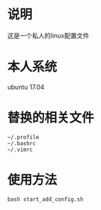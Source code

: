 # 说明
这是一个私人的linux配置文件
# 本人系统
ubuntu 17.04
# 替换的相关文件
```
~/.profile
~/.bashrc
~/.vimrc
```
# 使用方法
```
bash start_add_config.sh
```
